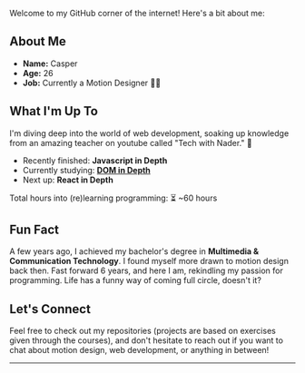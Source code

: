 Welcome to my GitHub corner of the internet! Here's a bit about me:

## About Me

- **Name:** Casper
- **Age:** 26
- **Job:** Currently a Motion Designer 🎥✨

## What I'm Up To

I'm diving deep into the world of web development, soaking up knowledge from an amazing teacher on youtube called "Tech with Nader." 🧠

- Recently finished: **Javascript in Depth**
- Currently studying: [**DOM in Depth**](https://www.youtube.com/watch?v=hMPC6q7HIuQ&list=PLovN13bqAx7ALeYQ-h4lhxa8PymM2b79L&index=1)
- Next up: **React in Depth**

Total hours into (re)learning programming: ⏳ ~60 hours

## Fun Fact

A few years ago, I achieved my bachelor's degree in **Multimedia & Communication Technology**. I found myself more drawn to motion design back then.
Fast forward 6 years, and here I am, rekindling my passion for programming. Life has a funny way of coming full circle, doesn't it?

## Let's Connect

Feel free to check out my repositories (projects are based on exercises given through the courses), and don't hesitate to reach out if you want to chat about motion design, web development, or anything in between!

---
